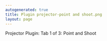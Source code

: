 ```yaml
---
autogenerated: true
title: Plugin projector-point and shoot.png
layout: page
---
```


Projector Plugin: Tab 1 of 3: Point and Shoot
